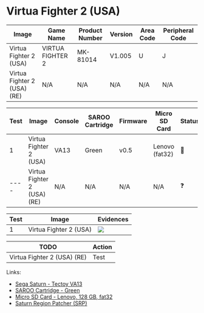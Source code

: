 # Virtua Fighter 2 (USA)

| Image                       | Game Name        | Product Number | Version | Area Code | Peripheral Code |
| --------------------------- | ---------------- | -------------- | ------- | --------- | --------------- |
| Virtua Fighter 2 (USA)      | VIRTUA FIGHTER 2 | MK-81014       | V1.005  | U         | J               |
| Virtua Fighter 2 (USA) (RE) | N/A              | N/A            | N/A     | N/A       | N/A             |

| Test | Image                       | Console | SAROO Cartridge | Firmware | Micro SD Card  | Status     | Time Played |
| ---- | --------------------------- | ------- | --------------- | -------- | -------------- | ---------- | ----------- |
| 1    | Virtua Fighter 2 (USA)      | VA13    | Green           | v0.5     | Lenovo (fat32) | :100:      | 8 minutes   |
| ---- | Virtua Fighter 2 (USA) (RE) | N/A     | N/A             | N/A      | N/A            | :question: | N/A         |

| Test | Image                  | Evidences                                                                                        |
| ---- | ---------------------- | ------------------------------------------------------------------------------------------------ |
| 1    | Virtua Fighter 2 (USA) | [![](https://img.youtube.com/vi/U74PFKdFm5I/0.jpg)](https://www.youtube.com/watch?v=U74PFKdFm5I) |

| TODO                        | Action |
| --------------------------- | ------ |
| Virtua Fighter 2 (USA) (RE) | Test   |

Links:

- [Sega Saturn - Tectoy VA13](../../../Info/Consoles/VA13/README.md)
- [SAROO Cartridge - Green](../../../Info/Cartridges/RetroGameParadiseStore/1.32F/README.md)
- [Micro SD Card - Lenovo, 128 GB, fat32](../../../Info/SdCards/Lenovo/128GB/fat32/README.md)
- [Saturn Region Patcher (SRP)](https://segaxtreme.net/resources/saturn-region-patcher.81/download)
